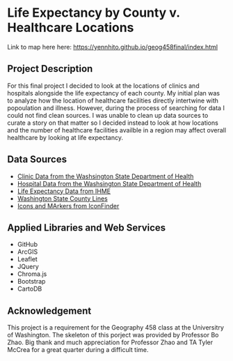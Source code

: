 # Life Expectancy by County v. Healthcare Locations
Link to map here here: https://yennhito.github.io/geog458final/index.html

## Project Description
For this final project I decided to look at the locations of clinics
and hospitals alongside the life expectancy of each county. My initial
plan was to analyze how the location of healthcare facilities directly
intertwine with popoulation and illness. However, during the process of
searching for data I could not find clean sources. I was unable to clean up
data sources to curate a story on that matter so I decided instead to look
at how locations and the number of healthcare facilities availble in a region
may affect overall healthcare by looking at life expectancy.

## Data Sources
- [Clinic Data from the Washsington State Department of Health](https://www.doh.wa.gov/DataandStatisticalReports/DataSystems/GeographicInformationSystem/DownloadableDataSets)
- [Hospital Data from the Washsington State Department of Health](https://www.doh.wa.gov/DataandStatisticalReports/DataSystems/GeographicInformationSystem/DownloadableDataSets)
- [Life Expectancy Data from IHME](https://vizhub.healthdata.org/subnational/usa)
- [Washington State County Lines](https://catalog.data.gov/dataset/tiger-line-shapefile-2016-state-washington-current-county-subdivision-state-based)
- [Icons and MArkers from IconFinder](https://www.iconfinder.com/search/?q=hospital&price=free)


## Applied Libraries and Web Services
- GitHub
- ArcGIS
- Leaflet
- JQuery
- Chroma.js
- Bootstrap
- CartoDB


## Acknowledgement
This project is a requirement for the Geography 458 class at the Universitry of Washington. The skeleton of this porject was provided by Professor Bo Zhao. Big thank and much appreciation for Professor Zhao and TA Tyler McCrea for a great quarter during a difficult time.
